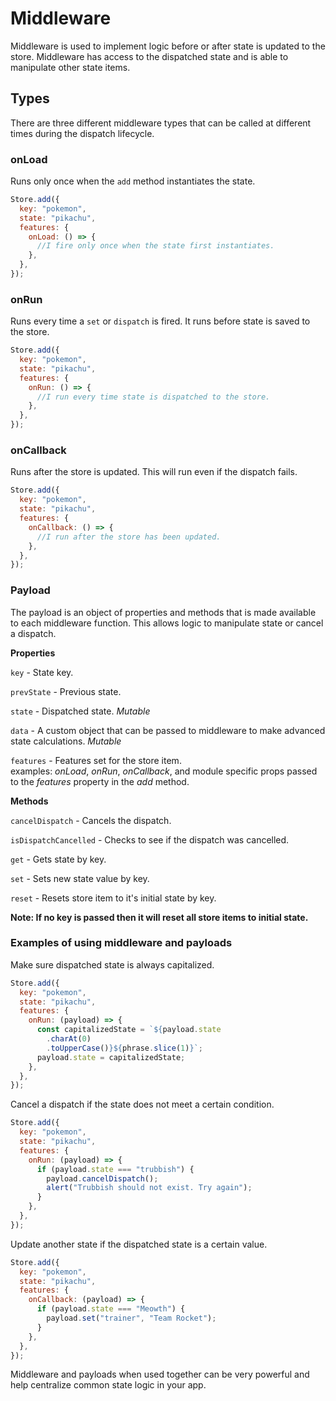 # Middleware

Middleware is used to implement logic before or after state is updated to the store. Middleware has access to the dispatched state and is able to manipulate other state items.

## Types

There are three different middleware types that can be called at different times during the dispatch lifecycle.

### onLoad

Runs only once when the `add` method instantiates the state.

```javascript
Store.add({
  key: "pokemon",
  state: "pikachu",
  features: {
    onLoad: () => {
      //I fire only once when the state first instantiates.
    },
  },
});
```

### onRun

Runs every time a `set` or `dispatch` is fired. It runs before state is saved to the store.

```javascript
Store.add({
  key: "pokemon",
  state: "pikachu",
  features: {
    onRun: () => {
      //I run every time state is dispatched to the store.
    },
  },
});
```

### onCallback

Runs after the store is updated. This will run even if the dispatch fails.

```javascript
Store.add({
  key: "pokemon",
  state: "pikachu",
  features: {
    onCallback: () => {
      //I run after the store has been updated.
    },
  },
});
```

### Payload

The payload is an object of properties and methods that is made available to each middleware function. This allows logic to manipulate state or cancel a dispatch.

**Properties**

`key` - State key.

`prevState` - Previous state.

`state` - Dispatched state. _Mutable_

`data` - A custom object that can be passed to middleware to make advanced state calculations. _Mutable_

`features` - Features set for the store item.  
examples: _onLoad_, _onRun_, _onCallback_, and module specific props passed to the _features_ property in the _add_ method.

**Methods**

`cancelDispatch` - Cancels the dispatch.

`isDispatchCancelled` - Checks to see if the dispatch was cancelled.

`get` - Gets state by key.

`set` - Sets new state value by key.

`reset` - Resets store item to it's initial state by key.

**Note: If no key is passed then it will reset all store items to initial state.**

### Examples of using middleware and payloads

Make sure dispatched state is always capitalized.

```javascript
Store.add({
  key: "pokemon",
  state: "pikachu",
  features: {
    onRun: (payload) => {
      const capitalizedState = `${payload.state
        .charAt(0)
        .toUpperCase()}${phrase.slice(1)}`;
      payload.state = capitalizedState;
    },
  },
});
```

Cancel a dispatch if the state does not meet a certain condition.

```javascript
Store.add({
  key: "pokemon",
  state: "pikachu",
  features: {
    onRun: (payload) => {
      if (payload.state === "trubbish") {
        payload.cancelDispatch();
        alert("Trubbish should not exist. Try again");
      }
    },
  },
});
```

Update another state if the dispatched state is a certain value.

```javascript
Store.add({
  key: "pokemon",
  state: "pikachu",
  features: {
    onCallback: (payload) => {
      if (payload.state === "Meowth") {
        payload.set("trainer", "Team Rocket");
      }
    },
  },
});
```

Middleware and payloads when used together can be very powerful and help centralize common state logic in your app.
